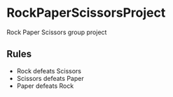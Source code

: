 # RockPaperScissorsProject
Rock Paper Scissors group project

## Rules
* Rock defeats Scissors
* Scissors defeats Paper
* Paper defeats Rock
